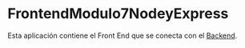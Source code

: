 # FrontendModulo7NodeyExpress
Esta aplicación contiene el Front End que se conecta con el [Backend]([url](https://github.com/DireccionAcademicaADL/BackendModuleNodeyExpress)https://github.com/DireccionAcademicaADL/BackendModuleNodeyExpress).
